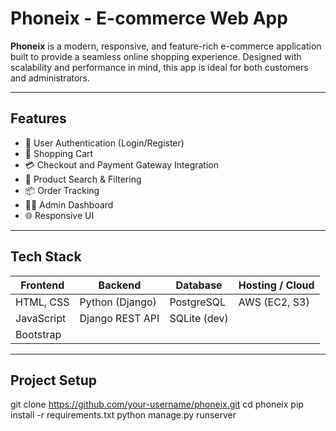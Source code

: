 #  Phoneix - E-commerce Web App

**Phoneix** is a modern, responsive, and feature-rich e-commerce application built to provide a seamless online shopping experience. Designed with scalability and performance in mind, this app is ideal for both customers and administrators.

---

##  Features

- 🔐 User Authentication (Login/Register)
- 🛒 Shopping Cart
- 💳 Checkout and Payment Gateway Integration
- 🔎 Product Search & Filtering
- 📦 Order Tracking
- 🧑‍💻 Admin Dashboard
- 🌐 Responsive UI

---

##  Tech Stack

| Frontend     | Backend         | Database      | Hosting / Cloud  |
|--------------|-----------------|---------------|------------------|
| HTML, CSS    | Python (Django) | PostgreSQL    | AWS (EC2, S3)    |
| JavaScript   | Django REST API | SQLite (dev)  |                  |
| Bootstrap    |                 |               |                  |

---
##  Project Setup

git clone https://github.com/your-username/phoneix.git
cd phoneix
pip install -r requirements.txt
python manage.py runserver
